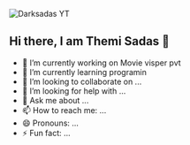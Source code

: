 ![Darksadas YT](https://cardivo-beta.vercel.app/api?name=Sachintha%20Rashan&description=Hi,%20Welcome%20To%20My%20Profile%20&image=https://i.ibb.co/twGhKscZ/jpg.jpg&backgroundColor=%23718aa1&&fontColor=%23232329&iconColor=%23232329&instagram=_s4chi.04&github=Sachinthafdo&linkedin=sachintha-fdo&pattern=topography&colorPattern=%23eaeaea&opacity=0.2&site=https://sachibot.xyz)


## Hi there, I am Themi Sadas 👋


- 🔭 I’m currently working on Movie visper pvt
- 🌱 I’m currently learning programin
- 👯 I’m looking to collaborate on ...
- 🤔 I’m looking for help with ...
- 💬 Ask me about ...
- 📫 How to reach me: ...
- 😄 Pronouns: ...
- ⚡ Fun fact: ...

